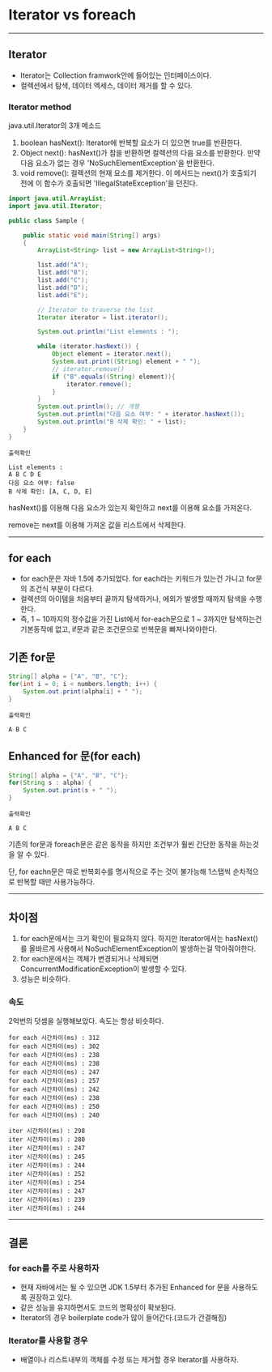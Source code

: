 # Iterator vs foreach

---

## Iterator

- Iterator는 Collection framwork안에 들어있는 인터페이스이다.
- 컬렉션에서 탐색, 데이터 엑세스, 데이터 제거를 할 수 있다.

### Iterator method

java.util.Iterator의 3개 메소드

1. boolean hasNext(): Iterator에 반복할 요소가 더 있으면 true를 반환한다.
2. Object next(): hasNext()가 참을 반환하면 컬렉션의 다음 요소를 반환한다. 만약 다음 요소가 없는 경우 'NoSuchElementException'을 반환한다.
3. void remove(): 컬렉션의 현재 요소를 제거한다. 이 메서드는 next()가 호출되기 전에 이 함수가 호출되면 'IllegalStateException'을 던진다.

```java
import java.util.ArrayList;
import java.util.Iterator;

public class Sample {

    public static void main(String[] args)
    {
        ArrayList<String> list = new ArrayList<String>();

        list.add("A");
        list.add("B");
        list.add("C");
        list.add("D");
        list.add("E");

        // Iterator to traverse the list
        Iterator iterator = list.iterator();

        System.out.println("List elements : ");

        while (iterator.hasNext()) {
            Object element = iterator.next();
            System.out.print((String) element + " ");
            // iterator.remove()
            if ("B".equals((String) element)){
                iterator.remove();
            }
        }
        System.out.println(); // 개행
        System.out.println("다음 요소 여부: " + iterator.hasNext());
        System.out.println("B 삭제 확인: " + list);
    }
}
```
```console
출력확인

List elements : 
A B C D E 
다음 요소 여부: false
B 삭제 확인: [A, C, D, E]
```
hasNext()를 이용해 다음 요소가 있는지 확인하고 next를 이용해 요소를 가져온다.

remove는 next를 이용해 가져온 값을 리스트에서 삭제한다.

---
## for each

- for each문은 자바 1.5에 추가되었다. for each라는 키워드가 있는건 가니고 for문의 조건식 부분이 다르다.
- 컬렉션의 아이템을 처음부터 끝까지 탐색하거나, 에외가 발생할 때까지 탐색을 수행한다.
- 즉, 1 ~ 10까지의 정수값을 가진 List에서 for-each문으로 1 ~ 3까지만 탐색하는건 기본동작에 없고, if문과 같은 조건문으로 반복문을 빠져나와야한다.


## 기존 for문

```java
String[] alpha = {"A", "B", "C"};
for(int i = 0; i < numbers.length; i++) {
    System.out.print(alpha[i] + " ");
}
```
```console
출력확인

A B C
```

## Enhanced for 문(for each)

```java
String[] alpha = {"A", "B", "C"};
for(String s : alpha) {
    System.out.print(s + " ");
}
```
```console
출력확인

A B C
```

기존의 for문과 foreach문은 같은 동작을 하지만 조건부가 훨씬 간단한 동작을 하는것을 알 수 있다.

단, for eachn문은 따로 반복회수를 명시적으로 주는 것이 불가능해 1스탭씩 순차적으로 반복할 때만 사용가능하다.

---
## 차이점
1. for each문에서는 크기 확인이 필요하지 않다. 하지만 Iterator에서는 hasNext()를 올바르게 사용해서 NoSuchElementException이 발생하는걸 막아줘야한다.
2. for each문에서는 객체가 변경되거나 삭제되면 ConcurrentModificationException이 발생할 수 있다.
3. 성능은 비슷하다.

### 속도
2억번의 덧셈을 실행해보았다. 속도는 항상 비슷하다.
```console
for each 시간차이(ms) : 312
for each 시간차이(ms) : 302
for each 시간차이(ms) : 238
for each 시간차이(ms) : 238
for each 시간차이(ms) : 247
for each 시간차이(ms) : 257
for each 시간차이(ms) : 242
for each 시간차이(ms) : 238
for each 시간차이(ms) : 250
for each 시간차이(ms) : 240

iter 시간차이(ms) : 298
iter 시간차이(ms) : 280
iter 시간차이(ms) : 247
iter 시간차이(ms) : 245
iter 시간차이(ms) : 244
iter 시간차이(ms) : 252
iter 시간차이(ms) : 254
iter 시간차이(ms) : 247
iter 시간차이(ms) : 239
iter 시간차이(ms) : 244
```

---
## 결론

### for each를 주로 사용하자
- 현재 자바에서는 될 수 있으면 JDK 1.5부터 추가된 Enhanced for 문을 사용하도록 권장하고 있다.
- 같은 성능을 유지하면서도 코드의 명확성이 확보된다.
- Iterator의 경우 boilerplate code가 많이 들어간다.(코드가 간결해짐)

### Iterator를 사용할 경우
- 배열이나 리스트내부의 객체를 수정 또는 제거할 경우 Iterator를 사용하자.


